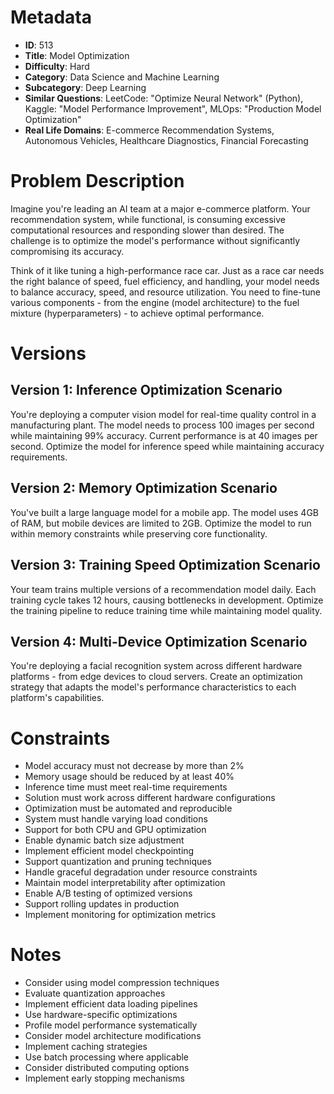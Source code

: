 # Metadata

- **ID**: 513
- **Title**: Model Optimization
- **Difficulty**: Hard
- **Category**: Data Science and Machine Learning
- **Subcategory**: Deep Learning
- **Similar Questions**: LeetCode: "Optimize Neural Network" (Python), Kaggle: "Model Performance Improvement", MLOps: "Production Model Optimization"
- **Real Life Domains**: E-commerce Recommendation Systems, Autonomous Vehicles, Healthcare Diagnostics, Financial Forecasting

# Problem Description

Imagine you're leading an AI team at a major e-commerce platform. Your recommendation system, while functional, is consuming excessive computational resources and responding slower than desired. The challenge is to optimize the model's performance without significantly compromising its accuracy.

Think of it like tuning a high-performance race car. Just as a race car needs the right balance of speed, fuel efficiency, and handling, your model needs to balance accuracy, speed, and resource utilization. You need to fine-tune various components - from the engine (model architecture) to the fuel mixture (hyperparameters) - to achieve optimal performance.

# Versions

## Version 1: Inference Optimization Scenario
You're deploying a computer vision model for real-time quality control in a manufacturing plant. The model needs to process 100 images per second while maintaining 99% accuracy. Current performance is at 40 images per second. Optimize the model for inference speed while maintaining accuracy requirements.

## Version 2: Memory Optimization Scenario
You've built a large language model for a mobile app. The model uses 4GB of RAM, but mobile devices are limited to 2GB. Optimize the model to run within memory constraints while preserving core functionality.

## Version 3: Training Speed Optimization Scenario
Your team trains multiple versions of a recommendation model daily. Each training cycle takes 12 hours, causing bottlenecks in development. Optimize the training pipeline to reduce training time while maintaining model quality.

## Version 4: Multi-Device Optimization Scenario
You're deploying a facial recognition system across different hardware platforms - from edge devices to cloud servers. Create an optimization strategy that adapts the model's performance characteristics to each platform's capabilities.

# Constraints

- Model accuracy must not decrease by more than 2%
- Memory usage should be reduced by at least 40%
- Inference time must meet real-time requirements
- Solution must work across different hardware configurations
- Optimization must be automated and reproducible
- System must handle varying load conditions
- Support for both CPU and GPU optimization
- Enable dynamic batch size adjustment
- Implement efficient model checkpointing
- Support quantization and pruning techniques
- Handle graceful degradation under resource constraints
- Maintain model interpretability after optimization
- Enable A/B testing of optimized versions
- Support rolling updates in production
- Implement monitoring for optimization metrics

# Notes

- Consider using model compression techniques
- Evaluate quantization approaches
- Implement efficient data loading pipelines
- Use hardware-specific optimizations
- Profile model performance systematically
- Consider model architecture modifications
- Implement caching strategies
- Use batch processing where applicable
- Consider distributed computing options
- Implement early stopping mechanisms
